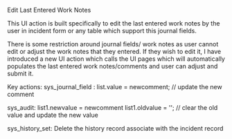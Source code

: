 Edit Last Entered Work Notes

This UI action is built specifically to edit the last entered work notes by the user in incident form or any table which support this journal fields.

There is some restriction around journal fields/ work notes as user cannot edit or adjust the work notes that they entered. If they wish to edit it, I have introduced a new
UI action which calls the UI pages which will automatically populates the last entered work notes/comments and user can adjust and submit it.

Key actions: 
sys_journal_field :
 list.value = newcomment;  // update the new comment

 sys_audit:
 list1.newvalue = newcomment
list1.oldvalue = '';     // clear the old value and update the new value
 
sys_history_set:
Delete the history record associate with the incident record
